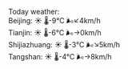 Today weather:  
Beijing: ☀️ 🌡️-9°C 🌬️↙4km/h  
Tianjin: ☀️ 🌡️-6°C 🌬️→0km/h  
Shijiazhuang: ☀️ 🌡️-3°C 🌬️↘5km/h  
Tangshan: ☀️ 🌡️-4°C 🌬️→8km/h  
